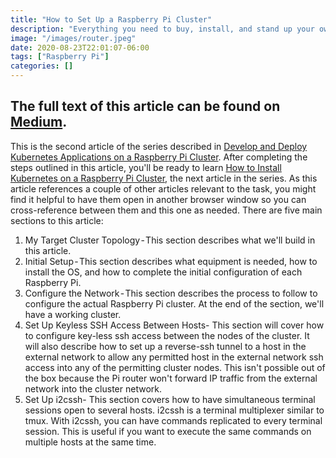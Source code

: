 ```yaml
---
title: "How to Set Up a Raspberry Pi Cluster"
description: "Everything you need to buy, install, and stand up your own datacenter"
image: "/images/router.jpeg"
date: 2020-08-23T22:01:07-06:00
tags: ["Raspberry Pi"]
categories: []
---
```


## The full text of this article can be found on [Medium](https://medium.com/better-programming/how-to-set-up-a-raspberry-pi-cluster-ff484a1c6be9?source=friends_link&sk=c679e5274ed39a5002e2b9ac97c966c7).

This is the second article of the series described in [Develop and Deploy Kubernetes Applications on a Raspberry Pi Cluster](https://medium.com/better-programming/develop-and-deploy-kubernetes-applications-on-a-raspberry-pi-cluster-fbd4d97a904c?source=friends_link&sk=df18f8cdfc8b90aa25b2b6676346d1ec). After completing the steps outlined in this article, you'll be ready to learn [How to Install Kubernetes on a Raspberry Pi Cluster](https://medium.com/better-programming/develop-and-deploy-kubernetes-applications-on-a-raspberry-pi-cluster-fbd4d97a904c?source=friends_link&sk=df18f8cdfc8b90aa25b2b6676346d1ec), the next article in the series.
As this article references a couple of other articles relevant to the task, you might find it helpful to have them open in another browser window so you can cross-reference between them and this one as needed.
There are five main sections to this article:

1. My Target Cluster Topology - This section describes what we'll build in this article.
2. Initial Setup - This section describes what equipment is needed, how to install the OS, and how to complete the initial configuration of each Raspberry Pi.
3. Configure the Network - This section describes the process to follow to configure the actual Raspberry Pi cluster. At the end of the section, we'll have a working cluster.
4. Set Up Keyless SSH Access Between Hosts- This section will cover how to configure key-less ssh access between the nodes of the cluster. It will also describe how to set up a reverse-ssh tunnel to a host in the external network to allow any permitted host in the external network ssh access into any of the permitting cluster nodes. This isn't possible out of the box because the Pi router won't forward IP traffic from the external network into the cluster network.
5. Set Up i2cssh- This section covers how to have simultaneous terminal sessions open to several hosts. i2cssh is a terminal multiplexer similar to tmux. With i2cssh, you can have commands replicated to every terminal session. This is useful if you want to execute the same commands on multiple hosts at the same time.
